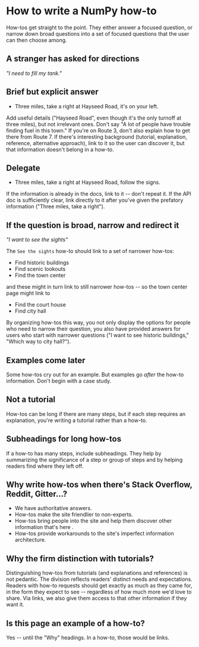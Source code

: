 # How to write a NumPy how-to

How-tos get straight to the point. They either answer a focused question, or narrow down
broad questions into a set of focused questions that the user can then choose among.

## A stranger has asked for directions

*"I need to fill my tank."*

## Brief but explicit answer

  * Three miles, take a right at Hayseed Road, it's on your left.

Add useful details ("Hayseed Road", even though it's the only turnoff at three miles), but not irrelevant ones. Don't say "A lot of people have trouble finding fuel in this town." If you're on Route 3, don't also explain how to get there from Route 7. If there's interesting background (tutorial, explanation, reference, alternative approach), link to it so the user can discover it, but that information doesn't belong in a how-to.

## Delegate

  * Three miles, take a right at Hayseed Road, follow the signs.

If the information is already in the docs, link to it -- don't repeat it. If the API doc is sufficiently clear, link directly to it after you've given the prefatory information ("Three miles, take a right").

## If the question is broad, narrow and redirect it

 *"I want to see the sights"*

The `See the sights` how-to should link to a set of narrower how-tos:

  * Find historic buildings
  * Find scenic lookouts
  * Find the town center

and these might in turn link to still narrower how-tos -- so the town center page
might link to

   * Find the court house
   * Find city hall

By organizing how-tos this way, you not only display the options for people who
need to narrow their question, you also have provided answers for users
who start with narrower questions ("I want to see historic buildings," "Which
way to city hall?").

## Examples come later

Some how-tos cry out for an example. But examples go *after* the how-to information. Don't begin with a case study.

## Not a tutorial

How-tos can be long if there are many steps, but if each step requires an explanation,
you're writing a tutorial rather than a how-to.

## Subheadings for long how-tos

If a how-to has many steps, include subheadings. They help by summarizing the significance of a step or group of steps and by helping readers find where they left off.

## Why write how-tos when there's Stack Overflow, Reddit, Gitter...?

 * We have authoritative answers.
 * How-tos make the site friendlier to non-experts.
 * How-tos bring people into the site and help them discover other information that's here .
 * How-tos provide workarounds to the site's imperfect information architecture.

## Why the firm distinction with tutorials?

Distinguishing how-tos from tutorials (and explanations and references) is not pedantic. The division reflects readers' distinct needs and expectations. Readers with how-to requests should get exactly as much as they came for, in the form they expect to see -- regardless of how much more we'd love to share. Via links, we also give them access to that other information if they want it.

## Is this page an example of a how-to?

Yes -- until the "Why" headings. In a how-to, those would be links.